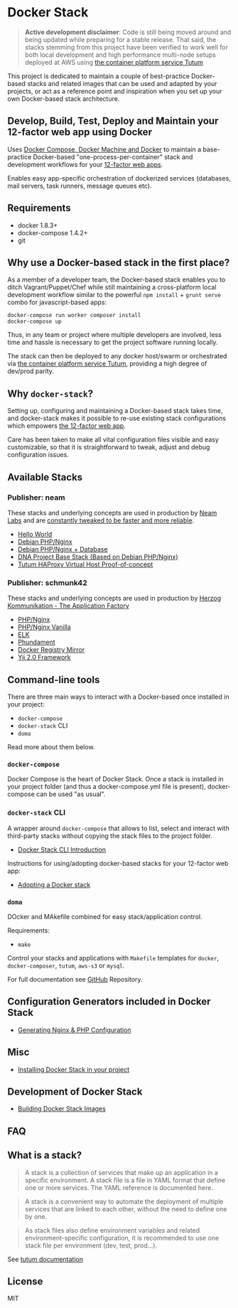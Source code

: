 Docker Stack
============

> **Active development disclaimer**: Code is still being moved around and being updated while preparing for a stable release. That said, the stacks stemming from this project have been verified to work well for both local development and high performance multi-node setups deployed at AWS using [the container platform service Tutum](https://tutum.io)

This project is dedicated to maintain a couple of best-practice Docker-based stacks and related images that can be used and adapted by your projects, or act as a reference point and inspiration when you set up your own Docker-based stack architecture.


Develop, Build, Test, Deploy and Maintain your 12-factor web app using Docker
-----------------------------------------------------------------------------

Uses [Docker Compose, Docker Machine and Docker](http://blog.docker.com/2014/12/announcing-docker-machine-swarm-and-compose-for-orchestrating-distributed-apps/) to maintain a base-practice Docker-based "one-process-per-container" stack and development workflows for your [12-factor web apps](http://12factor.net/).

Enables easy app-specific orchestration of dockerized services (databases, mail servers, task runners, message queues etc).


Requirements
------------

 * docker 1.8.3+
 * docker-compose 1.4.2+
 * git


Why use a Docker-based stack in the first place?
-------------------

As a member of a developer team, the Docker-based stack enables you to ditch Vagrant/Puppet/Chef while still maintaining a cross-platform local development workflow similar to the powerful `npm install` + `grunt serve` combo for javascript-based apps:

    docker-compose run worker composer install
    docker-compose up

Thus, in any team or project where multiple developers are involved, less time and hassle is necessary to get the project software running locally.

The stack can then be deployed to any docker host/swarm or orchestrated via [the container platform service Tutum](https://tutum.com), providing a high degree of dev/prod parity.


Why `docker-stack`?
-------------------

Setting up, configuring and maintaining a Docker-based stack takes time, and docker-stack makes it possible to re-use existing stack configurations which empowers [the 12-factor web app](http://12factor.net/). 

Care has been taken to make all vital configuration files visible and easy customizable, so that it is straightforward to tweak, adjust and debug configuration issues.


Available Stacks
----------------

### Publisher: neam

These stacks and underlying concepts are used in production by [Neam Labs](http://neamlabs.com) and are [constantly tweaked to be faster and more reliable](./CHANGELOG.md).

- [Hello World](stacks/neam/hello-world/README.md)
- [Debian PHP/Nginx](stacks/neam/debian-php-nginx/stack/README.md)
- [Debian PHP/Nginx + Database](stacks/neam/debian-php-nginx/stack/README.md)
- [DNA Project Base Stack (Based on Debian PHP/Nginx)](stacks/neam/debian-php-nginx.dna-project-base/stack/README.md)
- [Tutum HAProxy Virtual Host Proof-of-concept](stacks/neam/text-to-flowchart-generators-haproxy-vhost-example/README.md)

### Publisher: schmunk42

These stacks and underlying concepts are used in production by [Herzog Kommunikation - The Application Factory](http://herzogkommunikation.de/)

- [PHP/Nginx](stacks/schmunk42/php-nginx/README.md)
- [PHP/Nginx Vanilla](stacks/schmunk42/php-nginx-vanilla/README.md)
- [ELK](stacks/schmunk42/elk/README.md)
- [Phundament](stacks/schmunk42/phundament/)
- [Docker Registry Mirror](stacks/schmunk42/registry-mirror/)
- [Yii 2.0 Framework](stacks/schmunk42/yii2/README.md)


Command-line tools
------------------

There are three main ways to interact with a Docker-based once installed in your project:
 * `docker-compose` 
 * `docker-stack` CLI 
 * `doma` 

Read more about them below.

### `docker-compose`

Docker Compose is the heart of Docker Stack. Once a stack is installed in your project folder (and thus a docker-compose.yml file is present), docker-compose can be used "as usual".

### `docker-stack` CLI

A wrapper around `docker-compose` that allows to list, select and interact with third-party stacks without copying the stack files to the project folder. 

- [Docker Stack CLI Introduction](docs/10-docker-stack-cli.md)

Instructions for using/adopting docker-based stacks for your 12-factor web app:

- [Adopting a Docker stack](docs/10-stacks-adopting-a-docker-stack.md)

### `doma`

DOcker and MAkefile combined for easy stack/application control.

Requirements:
 * `make`

Control your stacks and applications with `Makefile` templates for `docker`, `docker-composer`, `tutum`, `aws-s3` or `mysql`.

For full documentation see [GitHub](https://github.com/schmunk42/doma) Repository.


Configuration Generators included in Docker Stack
-------------------------------------------------

- [Generating Nginx & PHP Configuration](generators/nginx-php-server-config-generator/README.md)


Misc
----

- [Installing Docker Stack in your project](docs/80-misc-installing-docker-stack-in-your-project.md)


Development of Docker Stack
---------------------------

- [Building Docker Stack Images](docs/71-building-docker-stack-images.md)


FAQ
---

## What is a stack?

> A stack is a collection of services that make up an application in a specific environment. A stack file is a file in YAML format that define one or more services. The YAML reference is documented here.

> A stack is a convenient way to automate the deployment of multiple services that are linked to each other, without the need to define one by one.

> As stack files also define environment variables and related environment-specific configuration, it is recommended to use one stack file per environment (dev, test, prod...).

See [tutum documentation](https://support.tutum.co/support/solutions/articles/5000569899-stacks)


License
-------

MIT
